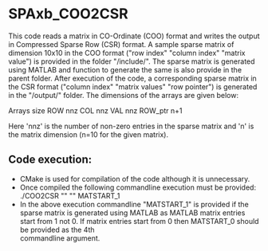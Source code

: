 # SPAxb_COO2CSR
This code reads a matrix in CO-Ordinate (COO) format and writes the output in Compressed Sparse Row (CSR) format.
A sample sparse matrix of dimension 10x10 in the COO format ("row index" "column index" "matrix value") is provided in the folder "/include/". The sparse matrix is generated using MATLAB and function to generate the same is also provide in the parent folder. After execution of the code, a corresponding sparse matrix in the CSR format ("column index" "matrix values" "row pointer") is generated in the "/output/" folder. The dimensions of the arrays are given below:

Arrays     size
ROW         nnz
COL         nnz
VAL         nnz
ROW_ptr     n+1

Here 'nnz' is the number of non-zero entries in the sparse matrix and 'n' is the matrix dimension (n=10 for the given matrix).

Code execution:
---------------
- CMake is used for compilation of the code although it is unnecessary.
- Once compiled the following commandline execution must be provided:
  ./COO2CSR "<Path to Mat_COO.dat input file>" "<Path to Mat_CSR.dat output file>" MATSTART_1
- In the above execution commandline "MATSTART_1" is provided if the sparse matrix is generated using MATLAB as MATLAB matrix entries start from 1 not 0. If matrix entries start from 0 then MATSTART_0 should be provided as the 4th     
  commandline argument.
